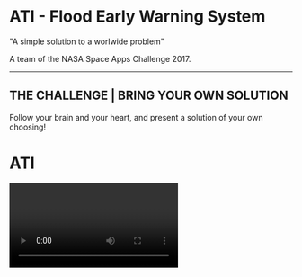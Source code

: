 # ATI - Flood Early Warning System
"A simple solution to a worlwide problem"

A team of the NASA Space Apps Challenge 2017.

---

[//]: # (Image References)
[ATI]: ./img/ATI%20logo%20copia.png

## THE CHALLENGE | BRING YOUR OWN SOLUTION
Follow your brain and your heart, and present a solution of your own choosing!

# ATI
<video>

### A Flood Early Warning System based on SMS messages

![ATI logo][ATI]

## Mission
This project looks forward to creating a system able to warn people in vulnerable situations on upcoming floods. This allows them to be prepared and act in advance.
We are deeply motivated by the [Sustainable Development Goal (SDG) 1.5, adopted by the United Nations General Assembly](https://sustainabledevelopment.un.org/post2015/transformingourworld).
On our first approach, we focused on the local city of Comodoro Rivadavia, Chubut, Argentina. This choice has been made as it was severely damaged by a huge flood last month. This has repeated over the last years. The topology of the surroundings and the rainfall increase make this a vulnerable city.

## How it works
It's actually pretty simple. The system uses data from The Weather Company and the National Meteorological Service (SMN - Argentina) to run Machine Learning algorithms and forecast of the probability of floods in the next 12 hours. In particular, it takes in measurements of the temperature, barometric pressure, wind direction and speed and clouds shape to make predictions based on an Artificial Intelligence model trained with historical data of the region. When the output probability exceeds a predefined level the system fires an alert. This consists on broadcasting a warning SMS message to every cell phone connected to the antennas near the natural hazard.

## The message
The warning message provides information on shelter locations for people as well as livestock. It also gives critical advice on leaving their belongings at home and are the most dangerous zones:

```
IMMINENT FLOOD ALERT - 95% probability of flood within the next 12hs in your area.

Your nearest evacuation center is located in Av. San Martin 3944. Go to the center ASAP.

Send 1 for more info on how to protect your loved ones and possessions.

- ATI, your flood early warning system.
```

## Resources
- NASA Worldview
- IBM Bluemix / The Weather Company API
- Keras
- Tensorflow
- Python
- Fruits and pizzas
